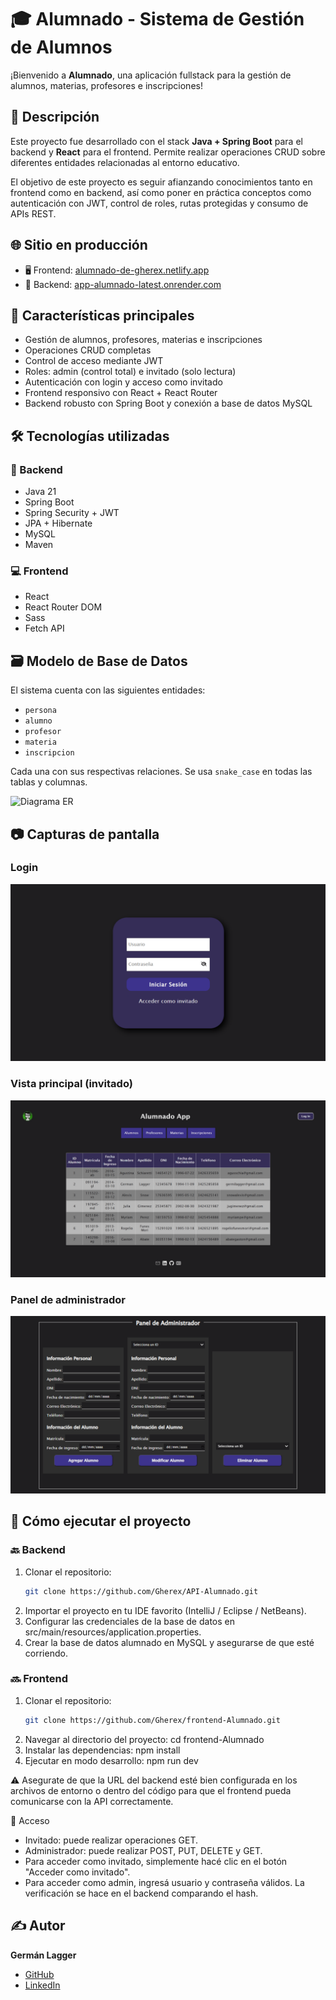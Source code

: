 # 🎓 Alumnado - Sistema de Gestión de Alumnos

¡Bienvenido a **Alumnado**, una aplicación fullstack para la gestión de alumnos, materias, profesores e inscripciones!

## 📖 Descripción
Este proyecto fue desarrollado con el stack **Java + Spring Boot** para el backend y **React** para el frontend. Permite realizar operaciones CRUD sobre diferentes entidades relacionadas al entorno educativo.

El objetivo de este proyecto es seguir afianzando conocimientos tanto en frontend como en backend, así como poner en práctica conceptos como autenticación con JWT, control de roles, rutas protegidas y consumo de APIs REST.

## 🌐 Sitio en producción
- 🖥️ Frontend: [alumnado-de-gherex.netlify.app](https://alumnado-de-gherex.netlify.app)
- 🔗 Backend: [app-alumnado-latest.onrender.com](https://app-alumnado-latest.onrender.com/alumnado/api/v1/)

## 🧩 Características principales
- Gestión de alumnos, profesores, materias e inscripciones
- Operaciones CRUD completas
- Control de acceso mediante JWT
- Roles: admin (control total) e invitado (solo lectura)
- Autenticación con login y acceso como invitado
- Frontend responsivo con React + React Router
- Backend robusto con Spring Boot y conexión a base de datos MySQL

## 🛠️ Tecnologías utilizadas

### 🧠 Backend
- Java 21
- Spring Boot
- Spring Security + JWT
- JPA + Hibernate
- MySQL
- Maven

### 💻 Frontend
- React
- React Router DOM
- Sass
- Fetch API

## 🗃️ Modelo de Base de Datos

El sistema cuenta con las siguientes entidades:
- `persona`
- `alumno`
- `profesor`
- `materia`
- `inscripcion`

Cada una con sus respectivas relaciones. Se usa `snake_case` en todas las tablas y columnas.

![Diagrama ER](https://github.com/Gherex/API-Alumnado/blob/main/images/diagramaER.png)

## 📷 Capturas de pantalla

### Login
![Login](images/login.png)

### Vista principal (invitado)
![Vista principal](images/visualizacion-tablas.png)

### Panel de administrador
![Alta alumno](images/admin-panel.png)

## 🚀 Cómo ejecutar el proyecto

### 🔙 Backend
1. Clonar el repositorio:
   ```sh
   git clone https://github.com/Gherex/API-Alumnado.git
   ```
2. Importar el proyecto en tu IDE favorito (IntelliJ / Eclipse / NetBeans).
3. Configurar las credenciales de la base de datos en src/main/resources/application.properties.
4. Crear la base de datos alumnado en MySQL y asegurarse de que esté corriendo.

### 🔜 Frontend
1. Clonar el repositorio:
   ```sh
   git clone https://github.com/Gherex/frontend-Alumnado.git
   ```
2. Navegar al directorio del proyecto: cd frontend-Alumnado 
3. Instalar las dependencias: npm install  
4. Ejecutar en modo desarrollo: npm run dev 

⚠️ Asegurate de que la URL del backend esté bien configurada en los archivos de entorno o dentro del código para que el frontend pueda comunicarse con la API correctamente.

🔐 Acceso
- Invitado: puede realizar operaciones GET.
- Administrador: puede realizar POST, PUT, DELETE y GET.
- Para acceder como invitado, simplemente hacé clic en el botón "Acceder como invitado".
- Para acceder como admin, ingresá usuario y contraseña válidos. La verificación se hace en el backend comparando el hash.

## ✍️ Autor
**Germán Lagger**  
- [GitHub](https://github.com/Gherex)
- [LinkedIn](https://www.linkedin.com/in/germanlagger/)
